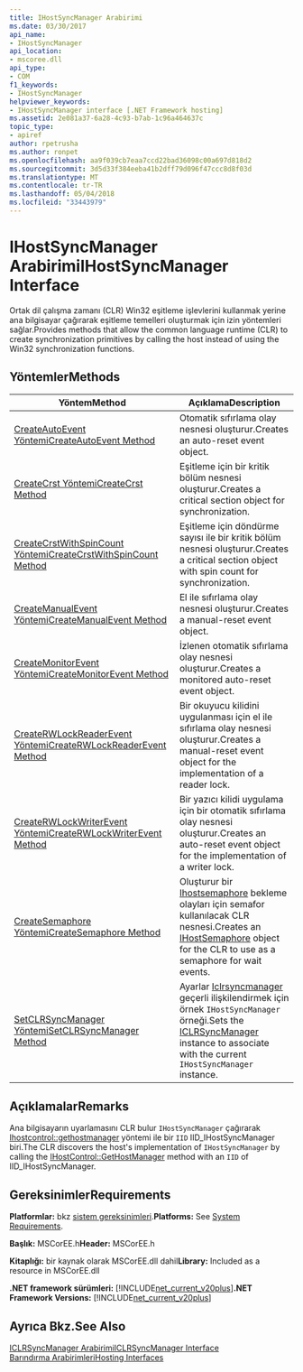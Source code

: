 ```yaml
---
title: IHostSyncManager Arabirimi
ms.date: 03/30/2017
api_name:
- IHostSyncManager
api_location:
- mscoree.dll
api_type:
- COM
f1_keywords:
- IHostSyncManager
helpviewer_keywords:
- IHostSyncManager interface [.NET Framework hosting]
ms.assetid: 2e081a37-6a28-4c93-b7ab-1c96a464637c
topic_type:
- apiref
author: rpetrusha
ms.author: ronpet
ms.openlocfilehash: aa9f039cb7eaa7ccd22bad36098c00a697d818d2
ms.sourcegitcommit: 3d5d33f384eeba41b2dff79d096f47ccc8d8f03d
ms.translationtype: MT
ms.contentlocale: tr-TR
ms.lasthandoff: 05/04/2018
ms.locfileid: "33443979"
---
```

# <a name="ihostsyncmanager-interface"></a><span data-ttu-id="17c2c-102">IHostSyncManager Arabirimi</span><span class="sxs-lookup"><span data-stu-id="17c2c-102">IHostSyncManager Interface</span></span>
<span data-ttu-id="17c2c-103">Ortak dil çalışma zamanı (CLR) Win32 eşitleme işlevlerini kullanmak yerine ana bilgisayar çağırarak eşitleme temelleri oluşturmak için izin yöntemleri sağlar.</span><span class="sxs-lookup"><span data-stu-id="17c2c-103">Provides methods that allow the common language runtime (CLR) to create synchronization primitives by calling the host instead of using the Win32 synchronization functions.</span></span>  
  
## <a name="methods"></a><span data-ttu-id="17c2c-104">Yöntemler</span><span class="sxs-lookup"><span data-stu-id="17c2c-104">Methods</span></span>  
  
|<span data-ttu-id="17c2c-105">Yöntem</span><span class="sxs-lookup"><span data-stu-id="17c2c-105">Method</span></span>|<span data-ttu-id="17c2c-106">Açıklama</span><span class="sxs-lookup"><span data-stu-id="17c2c-106">Description</span></span>|  
|------------|-----------------|  
|[<span data-ttu-id="17c2c-107">CreateAutoEvent Yöntemi</span><span class="sxs-lookup"><span data-stu-id="17c2c-107">CreateAutoEvent Method</span></span>](../../../../docs/framework/unmanaged-api/hosting/ihostsyncmanager-createautoevent-method.md)|<span data-ttu-id="17c2c-108">Otomatik sıfırlama olay nesnesi oluşturur.</span><span class="sxs-lookup"><span data-stu-id="17c2c-108">Creates an auto-reset event object.</span></span>|  
|[<span data-ttu-id="17c2c-109">CreateCrst Yöntemi</span><span class="sxs-lookup"><span data-stu-id="17c2c-109">CreateCrst Method</span></span>](../../../../docs/framework/unmanaged-api/hosting/ihostsyncmanager-createcrst-method.md)|<span data-ttu-id="17c2c-110">Eşitleme için bir kritik bölüm nesnesi oluşturur.</span><span class="sxs-lookup"><span data-stu-id="17c2c-110">Creates a critical section object for synchronization.</span></span>|  
|[<span data-ttu-id="17c2c-111">CreateCrstWithSpinCount Yöntemi</span><span class="sxs-lookup"><span data-stu-id="17c2c-111">CreateCrstWithSpinCount Method</span></span>](../../../../docs/framework/unmanaged-api/hosting/ihostsyncmanager-createcrstwithspincount-method.md)|<span data-ttu-id="17c2c-112">Eşitleme için döndürme sayısı ile bir kritik bölüm nesnesi oluşturur.</span><span class="sxs-lookup"><span data-stu-id="17c2c-112">Creates a critical section object with spin count for synchronization.</span></span>|  
|[<span data-ttu-id="17c2c-113">CreateManualEvent Yöntemi</span><span class="sxs-lookup"><span data-stu-id="17c2c-113">CreateManualEvent Method</span></span>](../../../../docs/framework/unmanaged-api/hosting/ihostsyncmanager-createmanualevent-method.md)|<span data-ttu-id="17c2c-114">El ile sıfırlama olay nesnesi oluşturur.</span><span class="sxs-lookup"><span data-stu-id="17c2c-114">Creates a manual-reset event object.</span></span>|  
|[<span data-ttu-id="17c2c-115">CreateMonitorEvent Yöntemi</span><span class="sxs-lookup"><span data-stu-id="17c2c-115">CreateMonitorEvent Method</span></span>](../../../../docs/framework/unmanaged-api/hosting/ihostsyncmanager-createmonitorevent-method.md)|<span data-ttu-id="17c2c-116">İzlenen otomatik sıfırlama olay nesnesi oluşturur.</span><span class="sxs-lookup"><span data-stu-id="17c2c-116">Creates a monitored auto-reset event object.</span></span>|  
|[<span data-ttu-id="17c2c-117">CreateRWLockReaderEvent Yöntemi</span><span class="sxs-lookup"><span data-stu-id="17c2c-117">CreateRWLockReaderEvent Method</span></span>](../../../../docs/framework/unmanaged-api/hosting/ihostsyncmanager-createrwlockreaderevent-method.md)|<span data-ttu-id="17c2c-118">Bir okuyucu kilidini uygulanması için el ile sıfırlama olay nesnesi oluşturur.</span><span class="sxs-lookup"><span data-stu-id="17c2c-118">Creates a manual-reset event object for the implementation of a reader lock.</span></span>|  
|[<span data-ttu-id="17c2c-119">CreateRWLockWriterEvent Yöntemi</span><span class="sxs-lookup"><span data-stu-id="17c2c-119">CreateRWLockWriterEvent Method</span></span>](../../../../docs/framework/unmanaged-api/hosting/ihostsyncmanager-createrwlockwriterevent-method.md)|<span data-ttu-id="17c2c-120">Bir yazıcı kilidi uygulama için bir otomatik sıfırlama olay nesnesi oluşturur.</span><span class="sxs-lookup"><span data-stu-id="17c2c-120">Creates an auto-reset event object for the implementation of a writer lock.</span></span>|  
|[<span data-ttu-id="17c2c-121">CreateSemaphore Yöntemi</span><span class="sxs-lookup"><span data-stu-id="17c2c-121">CreateSemaphore Method</span></span>](../../../../docs/framework/unmanaged-api/hosting/ihostsyncmanager-createsemaphore-method.md)|<span data-ttu-id="17c2c-122">Oluşturur bir [Ihostsemaphore](../../../../docs/framework/unmanaged-api/hosting/ihostsemaphore-interface.md) bekleme olayları için semafor kullanılacak CLR nesnesi.</span><span class="sxs-lookup"><span data-stu-id="17c2c-122">Creates an [IHostSemaphore](../../../../docs/framework/unmanaged-api/hosting/ihostsemaphore-interface.md) object for the CLR to use as a semaphore for wait events.</span></span>|  
|[<span data-ttu-id="17c2c-123">SetCLRSyncManager Yöntemi</span><span class="sxs-lookup"><span data-stu-id="17c2c-123">SetCLRSyncManager Method</span></span>](../../../../docs/framework/unmanaged-api/hosting/ihostsyncmanager-setclrsyncmanager-method.md)|<span data-ttu-id="17c2c-124">Ayarlar [Iclrsyncmanager](../../../../docs/framework/unmanaged-api/hosting/iclrsyncmanager-interface.md) geçerli ilişkilendirmek için örnek `IHostSyncManager` örneği.</span><span class="sxs-lookup"><span data-stu-id="17c2c-124">Sets the [ICLRSyncManager](../../../../docs/framework/unmanaged-api/hosting/iclrsyncmanager-interface.md) instance to associate with the current `IHostSyncManager` instance.</span></span>|  
  
## <a name="remarks"></a><span data-ttu-id="17c2c-125">Açıklamalar</span><span class="sxs-lookup"><span data-stu-id="17c2c-125">Remarks</span></span>  
 <span data-ttu-id="17c2c-126">Ana bilgisayarın uyarlamasını CLR bulur `IHostSyncManager` çağırarak [Ihostcontrol::gethostmanager](../../../../docs/framework/unmanaged-api/hosting/ihostcontrol-gethostmanager-method.md) yöntemi ile bir `IID` IID_IHostSyncManager biri.</span><span class="sxs-lookup"><span data-stu-id="17c2c-126">The CLR discovers the host's implementation of `IHostSyncManager` by calling the [IHostControl::GetHostManager](../../../../docs/framework/unmanaged-api/hosting/ihostcontrol-gethostmanager-method.md) method with an `IID` of IID_IHostSyncManager.</span></span>  
  
## <a name="requirements"></a><span data-ttu-id="17c2c-127">Gereksinimler</span><span class="sxs-lookup"><span data-stu-id="17c2c-127">Requirements</span></span>  
 <span data-ttu-id="17c2c-128">**Platformlar:** bkz [sistem gereksinimleri](../../../../docs/framework/get-started/system-requirements.md).</span><span class="sxs-lookup"><span data-stu-id="17c2c-128">**Platforms:** See [System Requirements](../../../../docs/framework/get-started/system-requirements.md).</span></span>  
  
 <span data-ttu-id="17c2c-129">**Başlık:** MSCorEE.h</span><span class="sxs-lookup"><span data-stu-id="17c2c-129">**Header:** MSCorEE.h</span></span>  
  
 <span data-ttu-id="17c2c-130">**Kitaplığı:** bir kaynak olarak MSCorEE.dll dahil</span><span class="sxs-lookup"><span data-stu-id="17c2c-130">**Library:** Included as a resource in MSCorEE.dll</span></span>  
  
 <span data-ttu-id="17c2c-131">**.NET framework sürümleri:** [!INCLUDE[net_current_v20plus](../../../../includes/net-current-v20plus-md.md)]</span><span class="sxs-lookup"><span data-stu-id="17c2c-131">**.NET Framework Versions:** [!INCLUDE[net_current_v20plus](../../../../includes/net-current-v20plus-md.md)]</span></span>  
  
## <a name="see-also"></a><span data-ttu-id="17c2c-132">Ayrıca Bkz.</span><span class="sxs-lookup"><span data-stu-id="17c2c-132">See Also</span></span>  
 [<span data-ttu-id="17c2c-133">ICLRSyncManager Arabirimi</span><span class="sxs-lookup"><span data-stu-id="17c2c-133">ICLRSyncManager Interface</span></span>](../../../../docs/framework/unmanaged-api/hosting/iclrsyncmanager-interface.md)  
 [<span data-ttu-id="17c2c-134">Barındırma Arabirimleri</span><span class="sxs-lookup"><span data-stu-id="17c2c-134">Hosting Interfaces</span></span>](../../../../docs/framework/unmanaged-api/hosting/hosting-interfaces.md)
